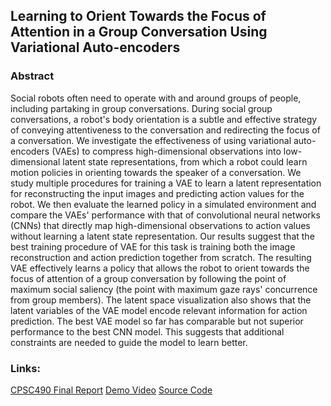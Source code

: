 ## Learning to Orient Towards the Focus of Attention in a Group Conversation Using Variational Auto-encoders

### Abstract
Social robots often need to operate with and around groups of people, including partaking in group conversations. During social group conversations, a robot's body orientation is a subtle and effective strategy of conveying attentiveness to the conversation and redirecting the focus of a conversation. We investigate the effectiveness of using variational auto-encoders (VAEs) to compress high-dimensional observations into low-dimensional latent state representations, from which a robot could learn motion policies in orienting towards the speaker of a conversation. We study multiple procedures for training a VAE to learn a latent representation for reconstructing the input images and predicting action values for the robot. We then evaluate the learned policy in a simulated environment and compare the VAEs' performance with that of convolutional neural networks (CNNs) that directly map high-dimensional observations to action values without learning a latent state representation. Our results suggest that the best training procedure of VAE for this task is training both the image reconstruction and action prediction together from scratch. The resulting VAE effectively learns a policy that allows the robot to orient towards the focus of attention of a group conversation by following the point of maximum social saliency (the point with maximum gaze rays' concurrence from group members). The latent space visualization also shows that the latent variables of the VAE model encode relevant information for action prediction. The best VAE model so far has comparable but not superior performance to the best CNN model. This suggests that additional constraints are needed to guide the model to learn better.

### Links:
[CPSC490 Final Report](../CPSC490_FinalReport_SallyMa.pdf)
[Demo Video](https://youtu.be/0qVAxCz91-Q)
[Source Code](https://drive.google.com/uc?export=download&id=1rboGXaRxAxFfjGJ8VOtPXw8Us4BrVBAM)
